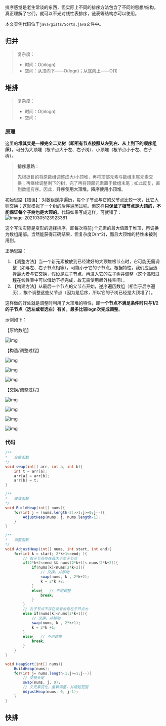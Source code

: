 排序感觉是老生常谈的东西，但实际上不同的排序方法包含了不同的思想/结构。真正理解了它们，就可以不光对线性表排序，链表等结构亦可以使用。

本文实例代码位于`java/gists/Sorts.java`文件中。

## 归并

> 复杂度：
>
> * 时间：O(nlogn)
> * 空间：从顶向下——O(logn)；从底向上——O(1)





## 堆排

> 复杂度：
>
> * 时间：O(nlogn)
> * 空间： 

### 原理

这里的**堆其实是一棵完全二叉树（即所有节点按照从左到右、从上到下的顺序组织）**。可分为大顶堆（根节点大于左、右子树）、小顶堆（根节点小于左、右子树）。

> **排序思路**：
>
> 先根据目的将原数组调整成大/小顶堆，再将顶部元素与数组末尾元素交换；再继续调整剩下的树，完了再将顶部元素置于数组末尾；如此反复，直到数组有序。因此，**升序使用大顶堆，降序使用小顶堆**。

初始思路【错误】：对数组逆序遍历，每个子节点与它的父节点比较一次，比它大则交换；这就模拟了一个树的后序遍历过程。但这样**只保证了根节点是大顶的，不能保证每个子树也是大顶的**。代码如果写成这样，可就错了：
![image-20210305123923381](https://llf-oss.oss-cn-beijing.aliyuncs.com/bucket/pictures/20210305123930.png)

这个写法实际是变形的选择排序，即每次将前`j`个元素的最大值置于堆顶，再调换为数组尾部。当然能获得正确结果，但复杂度O(n^2)，而且大顶堆的特性未被利用到。

正确思路：

1. 【调整方法】当一个新元素被放到已经建好的大顶堆根节点时，它可能无需调整（如与左、右子节点相等），可能小于它的子节点。根据特性，我们应当选择最大者与它交换，假设是左子节点，再进入它的左子树并调整（这个递归过程在线性表中可以借助下标完成，故无需使用额外栈空间）。
2. 【构建方法】从最后一个节点的父节点开始，逆序遍历数组（相当于后序遍历），挨个调整这些父节点（因为是后序，所以它的子树已经是大顶堆了）。

这样做的好处就是调整时利用了大顶堆的特性，即**一个节点不满足条件时只与1/2的子节点（选左或者选右）有关，最多比较logn次完成调整**。

示例如下：

【原始数组】

![img](https://llf-oss.oss-cn-beijing.aliyuncs.com/bucket/pictures/20210305161505.png)

【构造/调整过程】

![img](https://llf-oss.oss-cn-beijing.aliyuncs.com/bucket/pictures/20210305161544.png)

![img](https://llf-oss.oss-cn-beijing.aliyuncs.com/bucket/pictures/20210305161600.png)

![img](https://llf-oss.oss-cn-beijing.aliyuncs.com/bucket/pictures/20210305161619.png)

【交换/调整过程】

![img](https://llf-oss.oss-cn-beijing.aliyuncs.com/bucket/pictures/20210305162253.png)

![img](https://llf-oss.oss-cn-beijing.aliyuncs.com/bucket/pictures/20210305162311.png)

![img](https://llf-oss.oss-cn-beijing.aliyuncs.com/bucket/pictures/20210305162322.png)

![img](https://llf-oss.oss-cn-beijing.aliyuncs.com/bucket/pictures/20210305162331.png)

### 代码

```java
/** 
*   交换函数
*/
void swap(int[] arr, int a, int b){
    int t = arr[a];
    arr[a] = arr[b];
    arr[b] = t;
}

/** 
*   建堆函数
*/
void BuildHeap(int[] nums){
    for(int j = (nums.length-2)>>1;j>=0;j--){
        AdjustHeap(nums, j, nums.length-1);
    }
}

/**
*   调整函数
*/
void AdjustHeap(int[] nums, int start, int end){
    for(int k = start; 2*k+1<=end; ){
        // 右子节点存在且大于左子节点
        if(2*k+2<=end && nums[2*k+1]< nums[2*k+2]){
            if(nums[k]<nums[2*k+2]){
                // 交换，并移动
                swap(nums, k , 2*k+2);
                k = 2*k +2;
            }
            else{   // 不用调整
                break;
            }
        }
        // 右子节点不存在或者没有左子节点大
        else if(nums[k]<nums[2*k+1]){
            // 交换，并移动
            swap(nums, k , 2*k+1);
            k = 2*k +1;
        }
        else{   // 不用调整
            break;
        }
    }
}

void HeapSort(int[] nums){
    BuildHeap(nums);
    for(int j= nums.length-1;j>=1;j--){
        // 交换头尾
        swap(nums, j, 0);
        // 头元素变化，重新调整，并缩短范围
        AdjustHeap(nums, 0, j-1);
    }
}
```


## 快排

